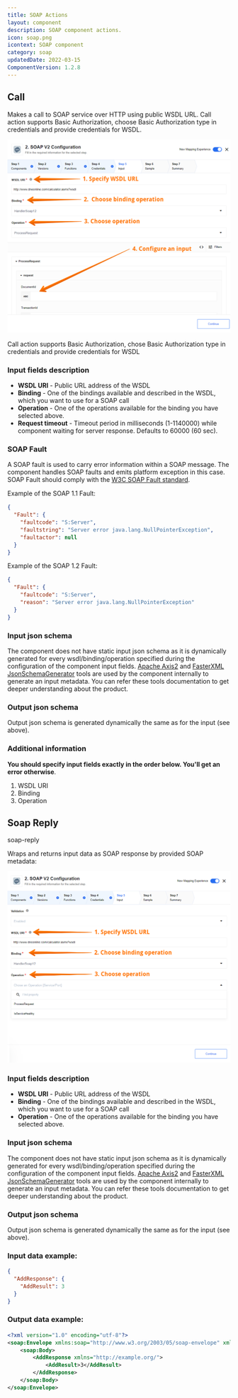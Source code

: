 ```yaml
---
title: SOAP Actions
layout: component
description: SOAP component actions.
icon: soap.png
icontext: SOAP component
category: soap
updatedDate: 2022-03-15
ComponentVersion: 1.2.8
---
```


## Call

Makes a call to SOAP service over HTTP using public WSDL URL.
Call action supports Basic Authorization, choose Basic Authorization type in credentials and provide credentials for WSDL.

![Soap actions - call](img/step_3.png)

Call action supports Basic Authorization, chose Basic Authorization type in credentials and provide credentials for WSDL

### Input fields description

*   **WSDL URI** - Public URL address of the WSDL
*   **Binding** - One of the bindings available and described in the WSDL, which you want to use for a SOAP call
*   **Operation** - One of the operations available for the binding you have selected above.
*   **Request timeout** - Timeout period in milliseconds (1-1140000) while component waiting for server response. Defaults to 60000 (60 sec).

### SOAP Fault

A SOAP fault is used to carry error information within a SOAP message. The component
handles SOAP faults and emits platform exception in this case. SOAP Fault should
comply with the [W3C SOAP Fault standard](https://www.w3.org/TR/soap12-part1/#soapfault).

Example of the SOAP 1.1 Fault:

```json
{
  "Fault": {
    "faultcode": "S:Server",
    "faultstring": "Server error java.lang.NullPointerException",
    "faultactor": null
  }
}
```

Example of the SOAP 1.2 Fault:

```json
{
  "Fault": {
    "faultcode": "S:Server",
    "reason": "Server error java.lang.NullPointerException"
  }
}
```

### Input json schema

The component does not have static input json schema as it is dynamically generated
for every wsdl/binding/operation specified during the configuration of the component input fields.
[Apache Axis2](http://axis.apache.org/axis2/java/core/) and [FasterXML JsonSchemaGenerator](https://github.com/FasterXML/jackson-module-jsonSchema) tools are used by the component internally to generate an input metadata.
You can refer these tools documentation to get deeper understanding about the product.

### Output json schema

Output json schema is generated dynamically the same as for the input (see above).

### Additional information

**You should specify input fields exactly in the order below. You'll get an error otherwise**.
1. WSDL URI
2. Binding
3. Operation

## Soap Reply

soap-reply

Wraps and returns input data as SOAP response by provided SOAP metadata:

![Soap actions - Soap reply](img/soap-reply-action.png)

### Input fields description

*   **WSDL URI** - Public URL address of the WSDL
*   **Binding** - One of the bindings available and described in the WSDL, which you want to use for a SOAP call
*   **Operation** - One of the operations available for the binding you have selected above.

### Input json schema

The component does not have static input json schema as it is dynamically generated for every wsdl/binding/operation specified during the configuration of the component input fields.
[Apache Axis2](http://axis.apache.org/axis2/java/core/) and [FasterXML JsonSchemaGenerator](https://github.com/FasterXML/jackson-module-jsonSchema) tools are used by the component internally to generate an input metadata.
You can refer these tools documentation to get deeper understanding about the product.

### Output json schema

Output json schema is generated dynamically the same as for the input (see above).

### Input data example:

```json
{
  "AddResponse": {
    "AddResult": 3
  }
}
```

### Output data example:

```xml
<?xml version="1.0" encoding="utf-8"?>
<soap:Envelope xmlns:soap="http://www.w3.org/2003/05/soap-envelope" xmlns:xsi="http://www.w3.org/2001/XMLSchema-instance" xmlns:xsd="http://www.w3.org/2001/XMLSchema">
    <soap:Body>
        <AddResponse xmlns="http://example.org/">
            <AddResult>3</AddResult>
        </AddResponse>
    </soap:Body>
</soap:Envelope>
```

